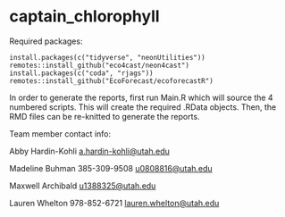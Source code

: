 # captain_chlorophyll

Required packages:

```
install.packages(c("tidyverse", "neonUtilities"))
remotes::install_github("eco4cast/neon4cast")
install.packages(c("coda", "rjags"))
remotes::install_github("EcoForecast/ecoforecastR")
```

In order to generate the reports, first run Main.R which will source the 4 numbered scripts.
This will create the required .RData objects. 
Then, the RMD files can be re-knitted to generate the reports.


Team member contact info:

Abby Hardin-Kohli 
a.hardin-kohli@utah.edu

Madeline Buhman
385-309-9508
u0808816@utah.edu

Maxwell Archibald 
u1388325@utah.edu

Lauren Whelton
978-852-6721
lauren.whelton@utah.edu

